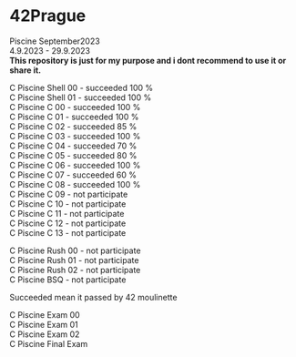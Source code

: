 # 42Prague
Piscine September2023</br>
4.9.2023 - 29.9.2023 </br>
**This repository is just for my purpose and i dont recommend to use it or share it.**

C Piscine Shell 00 - succeeded 100 % </br>
C Piscine Shell 01 - succeeded 100 % </br>
C Piscine C 00 - succeeded  100 % </br>
C Piscine C 01 - succeeded  100 % </br>
C Piscine C 02 - succeeded   85 % </br>
C Piscine C 03 - succeeded  100 % </br>
C Piscine C 04 - succeeded   70 % </br>
C Piscine C 05 - succeeded   80 % </br>
C Piscine C 06 - succeeded  100 % </br>
C Piscine C 07 - succeeded   60 % </br>
C Piscine C 08 - succeeded  100 % </br>
C Piscine C 09 - not participate </br>
C Piscine C 10 - not participate </br>
C Piscine C 11 - not participate </br>
C Piscine C 12 - not participate </br>
C Piscine C 13 - not participate </br>

C Piscine Rush 00 - not participate </br>
C Piscine Rush 01 - not participate </br>
C Piscine Rush 02 - not participate </br>
C Piscine BSQ - not participate </br>


Succeeded mean it passed by 42 moulinette</br>

C Piscine Exam 00 </br>
C Piscine Exam 01 </br>
C Piscine Exam 02 </br>
C Piscine Final Exam </br>
